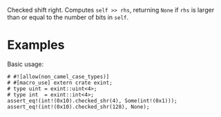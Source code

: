 Checked shift right. Computes `self >> rhs`, returning `None`
if `rhs` is larger than or equal to the number of bits in `self`.

# Examples

Basic usage:

```
# #![allow(non_camel_case_types)]
# #[macro_use] extern crate exint;
# type uint = exint::uint<4>;
# type int  = exint::int<4>;
assert_eq!(int!(0x10).checked_shr(4), Some(int!(0x1)));
assert_eq!(int!(0x10).checked_shr(128), None);
```
